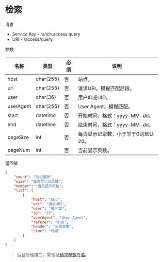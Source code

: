 # 检索

请求
- Service Key - ranch.access.query
- URI - /access/query

参数

|名称|类型|必须|说明|
|---|---|---|---|
|host|char(255)|否|站点。|
|uri|char(255)|否|请求URI，模糊匹配后段。|
|user|char(36)|否|用户ID或UID。|
|userAgent|char(255)|否|User Agent，模糊匹配。|
|start|datetime|否|开始时间，格式：yyyy-MM-dd。|
|end|datetime|否|结束时间，格式：yyyy-MM-dd。|
|pageSize|int|否|每页显示记录数，小于等于0则默认20。|
|pageNum|int|否|当前显示页数。|


返回值
```json
{
    "count": "总记录数",
    "size": "每页显示记录数",
    "number": "当前显示页数",
    "list": [
        {
            "host": "站点",
            "uri": "请求URI",
            "user": "用户ID",
            "ip": "IP",
            "userAgent": "User Agent",
            "referer": "引用",
            "header": "头信息集",
            "time": "时间"
        }
    ]
}
```

> 后台管理接口，需验证[请求参数签名](https://github.com/heisedebaise/tephra/blob/master/tephra-ctrl/doc/sign.md)。
